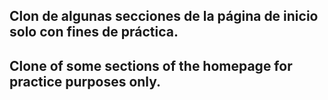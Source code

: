 ## Clon de algunas secciones de la página de inicio solo con fines de práctica.

## Clone of some sections of the homepage for practice purposes only.